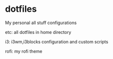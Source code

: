 # dotfiles
My personal all stuff configurations

etc: all dotfiles in home directory

i3: i3wm,i3blocks configuration and custom scripts

rofi: my rofi theme
